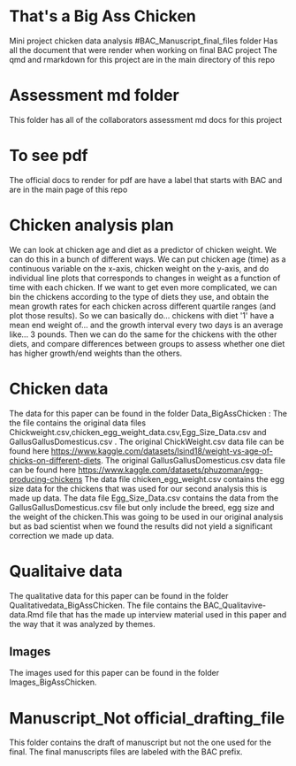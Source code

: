 # That's a Big Ass Chicken
Mini project chicken data analysis 
#BAC_Manuscript_final_files folder
Has all the document that were render when working on final BAC project 
The qmd and rmarkdown for this project are in the main directory of this repo 
# Assessment md folder
This folder has all of the collaborators assessment md docs for this project 
# To see pdf 
The official docs to render for pdf are have a label  that starts with BAC and are in the main page of this repo 
# Chicken analysis plan
We can look at chicken age and diet as a predictor of chicken weight.
We can do this in a bunch of different ways. We can put chicken age (time) as a continuous variable on the x-axis, chicken weight on the y-axis, and do individual line plots that corresponds to changes in weight as a function of time with each chicken.
If we want to get even more complicated, we can bin the chickens according to the type of diets they use, and obtain the mean growth rates for each chicken across different quartile ranges (and plot those results). So we can basically do... chickens with diet '1' have a mean end weight of... and the growth interval every two days is an average like... 3 pounds. Then we can do the same for the chickens with the other diets, and compare differences between groups to assess whether one diet has higher growth/end weights than the others. 

# Chicken data
The data for this paper can be found in the folder Data_BigAssChicken : The the file contains the original data files Chickweight.csv,chicken_egg_weight_data.csv,Egg_Size_Data.csv and GallusGallusDomesticus.csv . The original ChickWeight.csv data file can be found here  https://www.kaggle.com/datasets/lsind18/weight-vs-age-of-chicks-on-different-diets. The original GallusGallusDomesticus.csv data file can be found here https://www.kaggle.com/datasets/phuzoman/egg-producing-chickens
The data file chicken_egg_weight.csv contains the egg size data for the chickens that was used for our second analysis this is made up data. 
The data file Egg_Size_Data.csv contains the data from the GallusGallusDomesticus.csv file but only include the breed, egg size and the weight of the chicken.This was going to be used in our original analysis but as bad scientist when we found the results did not yield a significant correction we made up data. 

# Qualitaive data 
The qualitative data for this paper can be found in the folder Qualitativedata_BigAssChicken. The file contains the BAC_Qualitavive-data.Rmd file that has the made up interview material used in this paper and the way that it was analyzed by themes. 

## Images 
The images used for this paper can be found in the folder Images_BigAssChicken.
# Manuscript_Not official_drafting_file
This folder contains the draft of manuscript but not the one used for the final. The final manuscripts files are labeled with the BAC prefix.